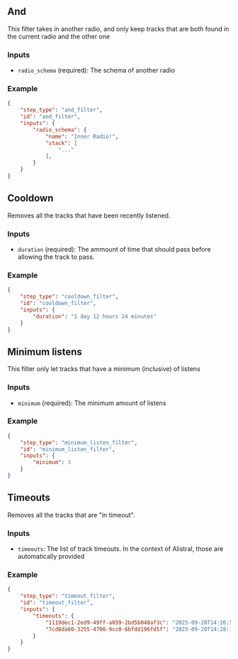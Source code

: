 ## And

This filter takes in another radio, and only keep tracks that are both found in the current radio and the other one

### Inputs

- `radio_schema` (required): The schema of another radio

### Example

```json
{
    "step_type": "and_filter",
    "id": "and_filter",
    "inputs": {
        "radio_schema": {
            "name": "Inner Radio!",
            "stack": [
                "..."
            ],
        }
    }
}
```

## Cooldown

Removes all the tracks that have been recently listened.

### Inputs

- `duration` (required): The ammount of time that should pass before allowing the track to pass.

### Example

```json
{
    "step_type": "cooldown_filter",
    "id": "cooldown_filter",
    "inputs": {
        "duration": "1 day 12 hours 24 minutes"
    }
}
```

## Minimum listens

This filter only let tracks that have a minimum (inclusive) of listens

### Inputs

- `minimum` (required): The minimum amount of listens

### Example

```json
{
    "step_type": "minimum_listen_filter",
    "id": "minimum_listen_filter",
    "inputs": {
        "minimum": 3 
    }
}
```

## Timeouts

Removes all the tracks that are "in timeout". 

### Inputs

- `timeouts`: The list of track timeouts. In the context of Alistral, those are automatically provided

### Example

```json
{
    "step_type": "timeout_filter",
    "id": "timeout_filter",
    "inputs": {
        "timeouts": {
            "1119dec1-2ed9-49ff-a059-2bd5b048af3c": "2025-09-20T14:26:57.455793591Z",
            "7cd8da60-3255-4708-9cc0-6bfdd196fd5f": "2025-09-20T14:28:19.264683649Z",
        }
    }
}
```